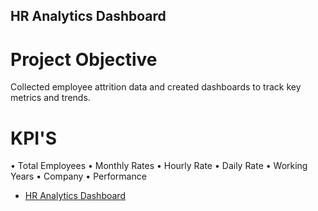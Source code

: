 ## HR Analytics Dashboard
# Project Objective
Collected employee attrition data and created dashboards to track key metrics
and trends.
# KPI'S
•	Total Employees
•	Monthly Rates
•	Hourly Rate
•	Daily Rate
•	Working Years
•	Company 
•	Performance

 - <a href="https://github.com/Guruswetha2001/HR-Analytics-Dashboard-for-Employee-Attrition/blob/main/D.Guru%20Swetha%20HR%20Analytics%20Dashboard.xlsx">HR Analytics Dashboard</a>
